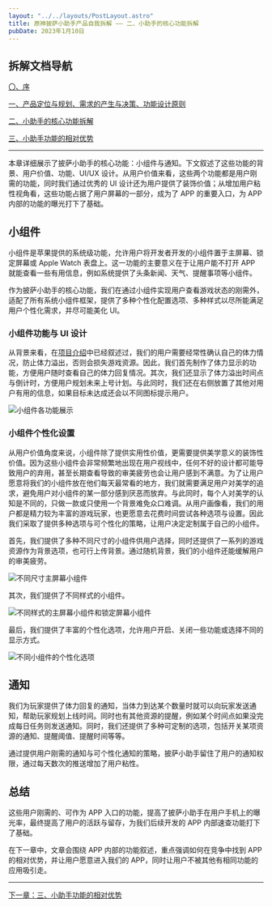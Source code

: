 ```yaml
---
layout: "../../layouts/PostLayout.astro"
title: 原神披萨小助手产品自我拆解 —— 二、小助手的核心功能拆解
pubDate: 2023年1月10日
---
```


## 拆解文档导航

[〇、序](/blogs/gi-product-dismantle-0)

[一、产品定位与规划、需求的产生与决策、功能设计原则](/blogs/gi-product-dismantle-1)

[二、小助手的核心功能拆解](/blogs/gi-product-dismantle-2)

[三、小助手功能的相对优势](/blogs/gi-product-dismantle-3)

---

本章详细展示了披萨小助手的核心功能：小组件与通知。下文叙述了这些功能的背景、用户价值、功能、UI/UX 设计。从用户价值来看，这些两个功能都是用户刚需的功能，同时我们通过优秀的 UI 设计还为用户提供了装饰价值；从增加用户粘性视角看，这些功能占据了用户屏幕的一部分，成为了 APP 的重要入口，为 APP 内部的功能的曝光打下了基础。

## 小组件

小组件是苹果提供的系统级功能，允许用户将开发者开发的小组件置于主屏幕、锁定屏幕或 Apple Watch 表盘上。这一功能的主要意义在于让用户能不打开 APP 就能查看一些有用信息，例如系统提供了头条新闻、天气、提醒事项等小组件。

作为披萨小助手的核心功能，我们在通过小组件实现用户查看游戏状态的刚需外，适配了所有系统小组件框架，提供了多种个性化配置选项、多种样式以尽所能满足用户个性化需求，并尽可能美化 UI。

### 小组件功能与 UI 设计

从背景来看，在[项目介绍](/projects/pizza-helper-intro)中已经叙述过，我们的用户需要经常性确认自己的体力情况，防止体力溢出，否则会损失游戏资源。因此，我们首先制作了体力显示的功能，方便用户随时查看自己的体力回复情况。其次，我们还显示了体力溢出时间点与倒计时，方便用户规划未来上号计划。与此同时，我们还在右侧放置了其他对用户有用的信息，如果目标未达成还会以不同图标提示用户。

![小组件各功能展示](/images/gi-widget-1.png "小组件各功能展示")

### 小组件个性化设置

从用户价值角度来说，小组件除了提供实用性价值，更需要提供美学意义的装饰性价值。因为这些小组件会非常频繁地出现在用户视线中，任何不好的设计都可能导致用户的弃用，甚至长期查看导致的审美疲劳也会让用户感到不满意。为了让用户愿意将我们的小组件放在他们每天最常看的地方，我们就需要满足用户对美学的追求，避免用户对小组件的某一部分感到厌恶而放弃。与此同时，每个人对美学的认知是不同的，只做一款或只使用一个背景难免众口难调。从用户画像看，我们的用户都是精力较为丰富的游戏玩家，也更愿意去花费时间尝试各种选项与设置。因此我们采取了提供多种选项与可个性化的策略，让用户决定定制属于自己的小组件。

首先，我们提供了多种不同尺寸的小组件供用户选择，同时还提供了一系列的游戏资源作为背景选项，也可行上传背景。通过随机背景，我们的小组件还能缓解用户的审美疲劳。

![不同尺寸主屏幕小组件](/images/gi-widget-2.png "主屏幕小组件，支持三种尺寸、可自定义背景")

其次，我们提供了不同样式的小组件。

![不同样式的主屏幕小组件和锁定屏幕小组件](/images/gi-widget-3.png "不同样式的主屏幕小组件和锁定屏幕小组件")

最后，我们提供了丰富的个性化选项，允许用户开启、关闭一些功能或选择不同的显示方式。

![不同小组件的个性化选项](/images/gi-widget-4.png "每个小组件都提供了丰富的个性化选项")

## 通知

我们为玩家提供了体力回复的通知，当体力到达某个数量时就可以向玩家发送通知，帮助玩家规划上线时间。同时也有其他资源的提醒，例如某个时间点如果没完成每日任务则发送通知。同时，我们还提供了多种可定制的选项，包括开关某项资源的通知、提醒阈值、提醒时间等等。

通过提供用户刚需的通知与可个性化通知的策略，披萨小助手留住了用户的通知权限，通过每天数次的推送增加了用户粘性。

## 总结

这些用户刚需的、可作为 APP 入口的功能，提高了披萨小助手在用户手机上的曝光率，最终提高了用户的活跃与留存，为我们后续开发的 APP 内部速查功能打下了基础。

在下一章中，文章会围绕 APP 内部的功能叙述，重点强调如何在竞争中找到 APP 的相对优势，并让用户愿意进入我们的 APP，同时让用户不被其他有相同功能的应用吸引走。

---

[下一章：三、小助手功能的相对优势](/blogs/gi-product-dismantle-3)
